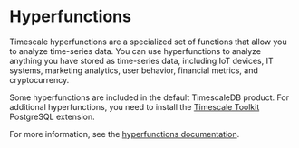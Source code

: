 # Hyperfunctions
Timescale hyperfunctions are a specialized set of functions that allow you to
analyze time-series data. You can use hyperfunctions to analyze anything you
have stored as time-series data, including IoT devices, IT systems, marketing
analytics, user behavior, financial metrics, and cryptocurrency.

Some hyperfunctions are included in the default TimescaleDB product. For
additional hyperfunctions, you need to install the
[Timescale Toolkit][install-toolkit] PostgreSQL extension.

For more information, see the [hyperfunctions documentation][hyperfunctions-howto].


[hyperfunctions-howto]: timescaledb/:currentVersion:/how-to-guides/hyperfunctions/
[install-toolkit]: timescaledb/:currentVersion:/how-to-guides/hyperfunctions/install-toolkit/
